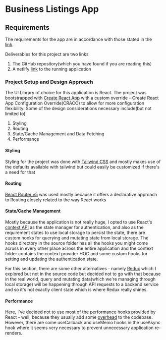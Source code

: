 # Business Listings App

## Requirements

The requirements for the app are in accordance with those stated in the [link](https://gist.github.com/tunde-borderlesshr/7f37aa6672ccfc18dc7254955756be49).

Deliverables for this project are two links

1. The GitHub repository(which you have found if you are reading this)
2. A netlify [link](https://competent-bohr-f33147.netlify.app/) to the running application

### Project Setup and Design Approach

The UI Library of choice for this application is React. The project was bootstrapped with [Create React App](https://github.com/facebook/create-react-app) with a custom override - Create React App Configuration Override(CRACO) to allow for more configuration flexibility. Some of the design considerations necessary include(but not limited to)

1. Styling
2. Routing
3. State/Cache Management and Data Fetching
4. Performance

#### Styling

Styling for the project was done with [Tailwind CSS](https://tailwindcss.com/) and mostly makes use of the defaults available with tailwind but could easily be customized if there's a need for that

#### Routing

[React Router v5](https://reactrouter.com/) was used mostly because it offers a declarative approach to Routing closely related to the way React works

#### State/Cache Management

Mostly because the application is not really huge, I opted to use React's [context API](https://reactjs.org/docs/context.html) as the state manager for authentication, and also as the requirement states to use local storage to persist the state, there are custom hooks for querying and mutating state from local storage. The hooks directory in the source folder has all the hooks you might come across in every other place across the entire application and the context folder contains the context provider HOC and some custom hooks for setting and updating the authentication state.

For this section, there are some other alternatives - namely [Redux](https://redux.js.org/) which I explored but not in the source code but decided not to go with that because in the real world, query and mutating data(which we're managing through local storage) will be happening through API requests to a backend service and so it's not exactly client state which is where Redux really shines.

#### Performance

Here, I've decided not to use most of the performance hooks provided by React - well, because they usually add some [overhead](https://kentcdodds.com/blog/usememo-and-usecallback) to the codebase. However, there are some useCallback and useMemo hooks in the useAsync hook where it seems very necessary to prevent unnecessary application re-renders.
